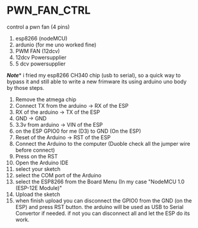 # PWN_FAN_CTRL
control a pwn fan (4 pins) 
1. esp8266 (nodeMCU)
2. ardunio (for me uno worked fine)
3. PWM FAN (12dcv)
4. 12dcv Powersupplier
5. 5 dcv powersupplier



***Note****
i fried my esp8266 CH340 chip (usb to serial), so a quick way to bypass it and still able to write a new frimware
its using arduino uno body by those steps.
  1. Remove the atmega chip
  2. Connect TX from the arduino -> RX of the ESP
  3. RX of the arduino -> TX of the ESP
  4. GND -> GND
  5. 3.3v from arduino -> VIN of the ESP
  6. on the ESP GPIO0 for me (D3) to GND (On the ESP)
  7. Reset of the Arduino -> RST of the ESP
  8. Connect the Arduino to the computer (Duoble check all the jumper wire before connect)
  9. Press on the RST
  10. Open the Arduino IDE
  11. select your sketch
  12. select the COM port of the Arduino
  13. select the ESP8266 from the Board Menu (In my case "NodeMCU 1.0 (ESP-12E Module)"
  14. Upload the sketch
  15. when finish upload you can disconnect the GPIO0 from the GND (on the ESP) and press RST button. 
      the arduino will be used as USB to Serial Convertor if needed. if not you can disconnect all and let the ESP do its work.
